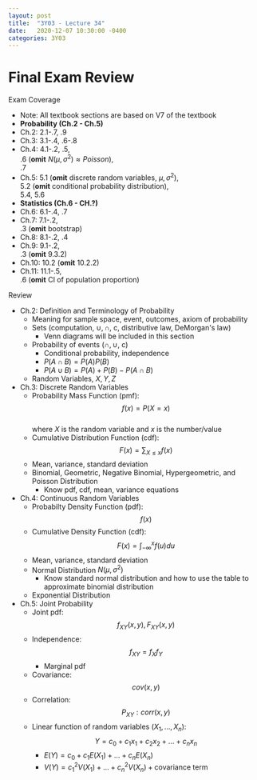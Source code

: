 ```yaml
---
layout: post
title:  "3Y03 - Lecture 34"
date:   2020-12-07 10:30:00 -0400
categories: 3Y03
---
```


Final Exam Review
===

Exam Coverage
- Note: All textbook sections are based on V7 of the textbook
- **Probability (Ch.2 - Ch.5)**
- Ch.2: 2.1-.7, .9
- Ch.3: 3.1-.4, .6-.8
- Ch.4: 4.1-.2, .5,  
.6 (**omit** $N(\mu, \sigma^2) \approx Poisson$),   
.7
- Ch.5: 5.1 (**omit** discrete random variables, $\mu, \sigma^2$),  
5.2 (**omit** conditional probability distribution),  
5.4, 5.6
- **Statistics (Ch.6 - CH.?)**
- Ch.6: 6.1-.4, .7
- Ch.7: 7.1-.2,  
.3 (**omit** bootstrap)
- Ch.8: 8.1-.2, .4
- Ch.9: 9.1-.2,  
.3 (**omit** 9.3.2)
- Ch.10: 10.2 (**omit** 10.2.2)
- Ch.11: 11.1-.5,  
.6 (**omit** CI of population proportion)

Review
- Ch.2: Definition and Terminology of Probability
    - Meaning for sample space, event, outcomes, axiom of probability
    - Sets (computation, $\cup, \cap$, c, distributive law, DeMorgan's law)
        - Venn diagrams will be included in this section
    - Probability of events ($\cap, \cup$, c)
        - Conditional probability, independence
        - $P(A \cap B) = P(A) P(B)$
        - $P(A \cup B) = P(A) + P(B) - P(A \cap B)$
    - Random Variables, $X, Y, Z$
- Ch.3: Discrete Random Variables
    - Probability Mass Function (pmf):  
    $$f(x) = P(X = x)$$  
    where $X$ is the random variable and $x$ is the number/value
    - Cumulative Distribution Function (cdf):  
    $$F(x) = \sum_{X \leq x} f(x)$$
    - Mean, variance, standard deviation
    - Binomial, Geometric, Negative Binomial, Hypergeometric, and Poisson Distribution
        - Know pdf, cdf, mean, variance equations
- Ch.4: Continuous Random Variables
    - Probabilty Density Function (pdf):  
    $$f(x)$$  
    - Cumulative Density Function (cdf):  
    $$F(x) = \int_{-\infty}^x f(u) du$$
    - Mean, variance, standard deviation
    - Normal Distribution $N(\mu, \sigma^2)$
        - Know standard normal distribution and how to use the table to approximate binomial distribution
    - Exponential Distribution
- Ch.5: Joint Probability
    - Joint pdf:  
    $$f_{XY}(x,y), F_{XY}(x,y)$$  
    - Independence:  
    $$f_{XY} = f_X f_Y$$  
        - Marginal pdf
    - Covariance:  
    $$cov(x,y)$$  
    - Correlation:  
    $$P_{XY}: corr(x,y)$$
    - Linear function of random variables ($X_1, ..., X_n$):  
    $$Y = c_0 + c_1 x_1 + c_2 x_2 + ... + c_n x_n$$
        - $E(Y) = c_0 + c_1 E(X_1) + ... + c_n E(X_n)$
        - $V(Y) = c_1^2 V(X_1) + ... + c_n^2 V(X_n) + \text{covariance term}$